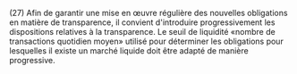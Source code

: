 (27) Afin de garantir une mise en œuvre régulière des nouvelles obligations en matière de transparence, il convient d'introduire progressivement les dispositions relatives à la transparence. Le seuil de liquidité «nombre de transactions quotidien moyen» utilisé pour déterminer les obligations pour lesquelles il existe un marché liquide doit être adapté de manière progressive.